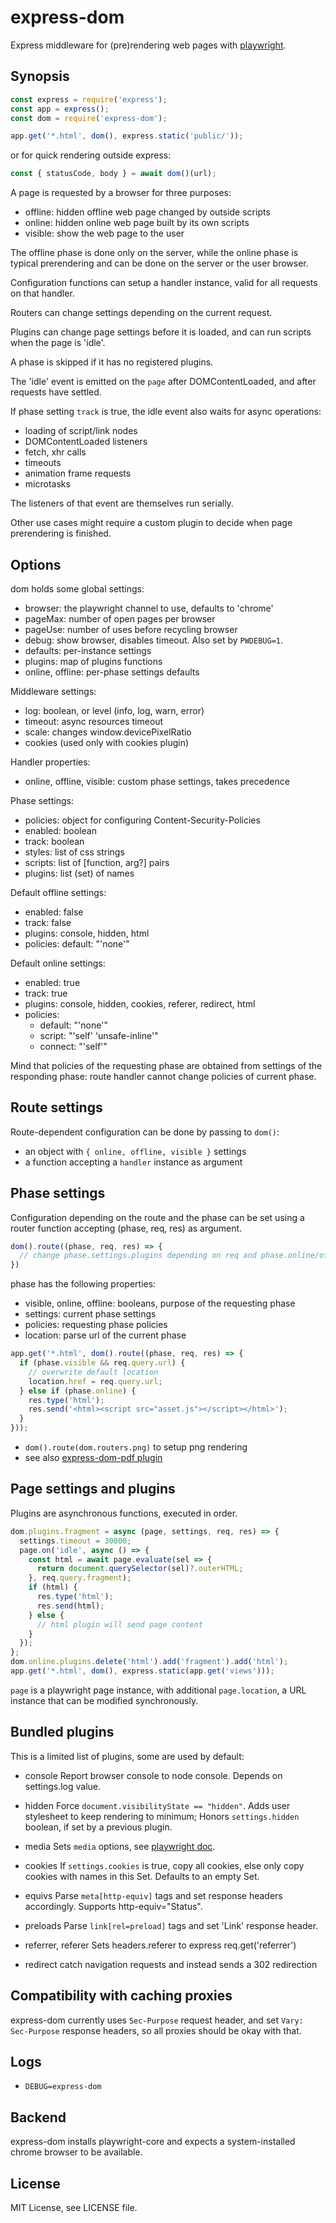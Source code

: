 # express-dom

Express middleware for (pre)rendering web pages with [playwright](https://playwright.dev/docs/api/).

## Synopsis

```js
const express = require('express');
const app = express();
const dom = require('express-dom');

app.get('*.html', dom(), express.static('public/'));
```

or for quick rendering outside express:

```js
const { statusCode, body } = await dom()(url);
```

A page is requested by a browser for three purposes:

- offline: hidden offline web page changed by outside scripts
- online: hidden online web page built by its own scripts
- visible: show the web page to the user

The offline phase is done only on the server, while the online phase is typical prerendering and can be done on the server or the user browser.

Configuration functions can setup a handler instance, valid for all requests on that handler.

Routers can change settings depending on the current request.

Plugins can change page settings before it is loaded, and can run scripts when the page is 'idle'.

A phase is skipped if it has no registered plugins.

The 'idle' event is emitted on the `page` after DOMContentLoaded, and after requests have settled.

If phase setting `track` is true, the idle event also waits for async operations:

- loading of script/link nodes
- DOMContentLoaded listeners
- fetch, xhr calls
- timeouts
- animation frame requests
- microtasks

The listeners of that event are themselves run serially.

Other use cases might require a custom plugin to decide when page prerendering is finished.

## Options

dom holds some global settings:

- browser: the playwright channel to use, defaults to 'chrome'
- pageMax: number of open pages per browser
- pageUse: number of uses before recycling browser
- debug: show browser, disables timeout. Also set by `PWDEBUG=1`.
- defaults: per-instance settings
- plugins: map of plugins functions
- online, offline: per-phase settings defaults

Middleware settings:

- log: boolean, or level (info, log, warn, error)
- timeout: async resources timeout
- scale: changes window.devicePixelRatio
- cookies (used only with cookies plugin)

Handler properties:

- online, offline, visible: custom phase settings, takes precedence

Phase settings:

- policies: object for configuring Content-Security-Policies
- enabled: boolean
- track: boolean
- styles: list of css strings
- scripts: list of [function, arg?] pairs
- plugins: list (set) of names

Default offline settings:

- enabled: false
- track: false
- plugins: console, hidden, html
- policies: default: "'none'"

Default online settings:

- enabled: true
- track: true
- plugins: console, hidden, cookies, referer, redirect, html
- policies:
  - default: "'none'"
  - script: "'self' 'unsafe-inline'"
  - connect: "'self'"

Mind that policies of the requesting phase are obtained from settings of the responding phase: route handler cannot change policies of current phase.

## Route settings

Route-dependent configuration can be done by passing to `dom()`:

- an object with `{ online, offline, visible }` settings
- a function accepting a `handler` instance as argument

## Phase settings

Configuration depending on the route and the phase can be set using a router function accepting (phase, req, res) as argument.

```js
dom().route((phase, req, res) => {
  // change phase.settings.plugins depending on req and phase.online/offline/visible
})
```

phase has the following properties:

- visible, online, offline: booleans, purpose of the requesting phase
- settings: current phase settings
- policies: requesting phase policies
- location: parse url of the current phase

```js
app.get('*.html', dom().route((phase, req, res) => {
  if (phase.visible && req.query.url) {
    // overwrite default location
    location.href = req.query.url;
  } else if (phase.online) {
    res.type('html');
    res.send('<html><script src="asset.js"></script></html>');
  }
}));
```

- `dom().route(dom.routers.png)` to setup png rendering
- see also [express-dom-pdf plugin](https://github.com/kapouer/express-dom-pdf)

## Page settings and plugins

Plugins are asynchronous functions, executed in order.

```js
dom.plugins.fragment = async (page, settings, req, res) => {
  settings.timeout = 30000;
  page.on('idle', async () => {
    const html = await page.evaluate(sel => {
      return document.querySelector(sel)?.outerHTML;
    }, req.query.fragment);
    if (html) {
      res.type('html');
      res.send(html);
    } else {
      // html plugin will send page content
    }
  });
};
dom.online.plugins.delete('html').add('fragment').add('html');
app.get('*.html', dom(), express.static(app.get('views')));
```

`page` is a playwright page instance, with additional
`page.location`, a URL instance that can be modified
synchronously.

## Bundled plugins

This is a limited list of plugins, some are used by default:

- console
  Report browser console to node console.
  Depends on settings.log value.

- hidden
  Force `document.visibilityState == "hidden"`.
  Adds user stylesheet to keep rendering to minimum;
  Honors `settings.hidden` boolean, if set by a previous plugin.

- media
  Sets `media` options, see [playwright doc](https://playwright.dev/docs/api/class-page#page-emulate-media).

- cookies
  If `settings.cookies` is true, copy all cookies,
  else only copy cookies with names in this Set.
  Defaults to an empty Set.

- equivs
  Parse `meta[http-equiv]` tags and set response headers accordingly.
  Supports http-equiv="Status".

- preloads
  Parse `link[rel=preload]` tags and set 'Link' response header.

- referrer, referer
  Sets headers.referer to express req.get('referrer')

- redirect
  catch navigation requests and instead sends a 302 redirection

## Compatibility with caching proxies

express-dom currently uses `Sec-Purpose` request header, and set `Vary: Sec-Purpose` response headers, so all proxies should be okay with that.

## Logs

- `DEBUG=express-dom`

## Backend

express-dom installs playwright-core and expects a system-installed chrome browser to be available.

## License

MIT License, see LICENSE file.
